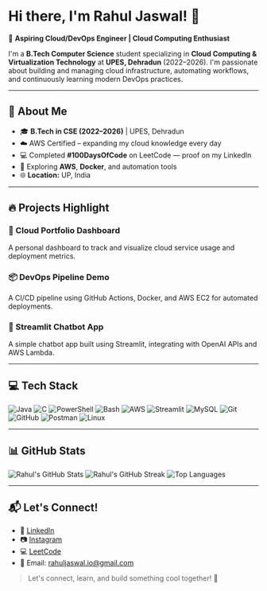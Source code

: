 # Hi there, I'm Rahul Jaswal! 👋

🚀 **Aspiring Cloud/DevOps Engineer | Cloud Computing Enthusiast**

I'm a **B.Tech Computer Science** student specializing in **Cloud Computing & Virtualization Technology** at **UPES, Dehradun** (2022–2026). I'm passionate about building and managing cloud infrastructure, automating workflows, and continuously learning modern DevOps practices.

---

## 🌟 About Me
- 🎓 **B.Tech in CSE (2022–2026)** | UPES, Dehradun
- ☁️ AWS Certified – expanding my cloud knowledge every day
- 💻 Completed **#100DaysOfCode** on LeetCode — proof on my LinkedIn
- 🔧 Exploring **AWS**, **Docker**, and automation tools
- 🌐 **Location:** UP, India

---

## 🔥 Projects Highlight

### 🔁 Cloud Portfolio Dashboard
A personal dashboard to track and visualize cloud service usage and deployment metrics.

### 📦 DevOps Pipeline Demo
A CI/CD pipeline using GitHub Actions, Docker, and AWS EC2 for automated deployments.

### 💬 Streamlit Chatbot App
A simple chatbot app built using Streamlit, integrating with OpenAI APIs and AWS Lambda.

---

## 💻 Tech Stack
![Java](https://img.shields.io/badge/-Java-orange?style=flat&logo=java)
![C](https://img.shields.io/badge/-C-blue?style=flat&logo=c)
![PowerShell](https://img.shields.io/badge/-PowerShell-5391FE?style=flat&logo=powershell)
![Bash](https://img.shields.io/badge/-Bash-121011?style=flat&logo=gnu-bash)
![AWS](https://img.shields.io/badge/-AWS-FF9900?style=flat&logo=amazon-aws)
![Streamlit](https://img.shields.io/badge/-Streamlit-FE4B4B?style=flat&logo=streamlit)
![MySQL](https://img.shields.io/badge/-MySQL-4479A1?style=flat&logo=mysql)
![Git](https://img.shields.io/badge/-Git-F05033?style=flat&logo=git)
![GitHub](https://img.shields.io/badge/-GitHub-121011?style=flat&logo=github)
![Postman](https://img.shields.io/badge/-Postman-FF6C37?style=flat&logo=postman)
![Linux](https://img.shields.io/badge/-Linux-black?style=flat&logo=linux)

---

## 📊 GitHub Stats
![Rahul's GitHub Stats](https://github-readme-stats.vercel.app/api?username=Rahul5116&show_icons=true&theme=radical)
![Rahul's GitHub Streak](https://github-readme-streak-stats.herokuapp.com/?user=Rahul5116&theme=radical)
![Top Languages](https://github-readme-stats.vercel.app/api/top-langs/?username=Rahul5116&layout=compact&theme=radical)

---

## 📬 Let's Connect!
- 💼 [LinkedIn](https://www.linkedin.com/in/rahul-jaswal-8a8471262)
- 📷 [Instagram](https://instagram.com/rahul_jaswal.io)
- 💻 [LeetCode](https://leetcode.com/u/Q5vl7Lnh9J/)
- 📧 Email: rahuljaswal.io@gmail.com

> Let's connect, learn, and build something cool together! 🚀
